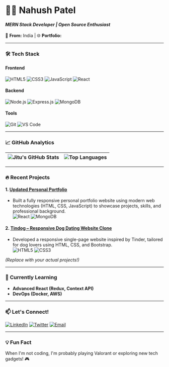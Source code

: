 # 👨‍💻 **Nahush Patel**  
#### *MERN Stack Developer | Open Source Enthusiast*  
📍 **From:** India | 🌐 **Portfolio:**  

---

### 🛠 **Tech Stack**  
#### **Frontend**  
![HTML5](https://img.shields.io/badge/HTML5-E34F26?style=for-the-badge&logo=html5&logoColor=white)
![CSS3](https://img.shields.io/badge/CSS3-1572B6?style=for-the-badge&logo=css3&logoColor=white)
![JavaScript](https://img.shields.io/badge/JavaScript-F7DF1E?style=for-the-badge&logo=javascript&logoColor=black)
![React](https://img.shields.io/badge/React-61DAFB?style=for-the-badge&logo=react&logoColor=black)

#### **Backend**  
![Node.js](https://img.shields.io/badge/Node.js-339933?style=for-the-badge&logo=nodedotjs&logoColor=white)
![Express.js](https://img.shields.io/badge/Express.js-000000?style=for-the-badge&logo=express&logoColor=white)
![MongoDB](https://img.shields.io/badge/MongoDB-47A248?style=for-the-badge&logo=mongodb&logoColor=white)

#### **Tools**  
![Git](https://img.shields.io/badge/Git-F05032?style=for-the-badge&logo=git&logoColor=white)
![VS Code](https://img.shields.io/badge/VS_Code-007ACC?style=for-the-badge&logo=visual-studio-code&logoColor=white)

---

### 📈 **GitHub Analytics**  
| ![Jitu's GitHub Stats](https://github-readme-stats.vercel.app/api?username=deviljitu1&show_icons=true&theme=radical&hide_border=true) | ![Top Languages](https://github-readme-stats.vercel.app/api/top-langs/?username=deviljitu1&layout=compact&theme=radical&hide_border=true) |
|--------------------------------------------------------------------------------------------------------------------------------------|-------------------------------------------------------------------------------------------------------------------------------------------|

---

### 🔥 **Recent Projects**  
#### 1. [Updated Personal Portfolio](https://nahushpatel.in)  
   - Built a fully responsive personal portfolio website using modern web technologies (HTML, CSS, JavaScript) to showcase projects, skills, and professional background.  
   ![React](https://img.shields.io/badge/-React-61DAFB?logo=react&logoColor=black) ![MongoDB](https://img.shields.io/badge/-MongoDB-47A248?logo=mongodb&logoColor=white)

#### 2. [Tindog – Responsive Dog Dating Website Clone](https://deviljitu1.github.io/Tindog/)  
   - Developed a responsive single-page website inspired by Tinder, tailored for dog lovers using HTML, CSS, and Bootstrap.  
   ![HTML5](https://img.shields.io/badge/-HTML5-E34F26?logo=html5&logoColor=white) ![CSS3](https://img.shields.io/badge/-CSS3-1572B6?logo=css3&logoColor=white)

*(Replace with your actual projects!)*  

---

### 🌱 **Currently Learning**  
- **Advanced React (Redux, Context API)**  
- **DevOps (Docker, AWS)**  

---

### 📫 **Let's Connect!**  
[![LinkedIn](https://img.shields.io/badge/LinkedIn-0077B5?style=for-the-badge&logo=linkedin&logoColor=white)](https://www.linkedin.com/in/jitu-patel1/)
[![Twitter](https://img.shields.io/badge/Twitter-1DA1F2?style=for-the-badge&logo=twitter&logoColor=white)](https://x.com/JITUP99288196)
[![Email](https://img.shields.io/badge/Gmail-D14836?style=for-the-badge&logo=gmail&logoColor=white)](nahushpatel880@gmail.com)

---

### 💡 **Fun Fact**  
When I'm not coding, I'm probably playing Valorant or exploring new tech gadgets! 🎮  
